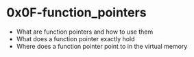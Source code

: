 # 0x0F-function_pointers

* What are function pointers and how to use them
* What does a function pointer exactly hold
* Where does a function pointer point to in the virtual memory

